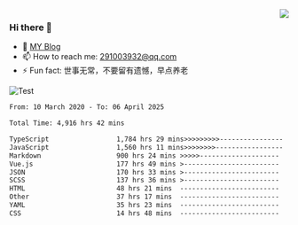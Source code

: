 <img align='right' src='https://github-readme-stats.vercel.app/api?username=niaogege&show_icons=true&theme=radical'/>

### Hi there 👋

- 🌱 [MY Blog](https://bythewayer.com/)
- 📫 How to reach me: 291003932@qq.com
- ⚡ Fun fact:  世事无常，不要留有遗憾，早点养老

![Test](https://github-readme-stats.vercel.app/api/top-langs/?username=niaogege&layout=compact)

<!--START_SECTION:waka-->

```txt
From: 10 March 2020 - To: 06 April 2025

Total Time: 4,916 hrs 42 mins

TypeScript                 1,784 hrs 29 mins>>>>>>>>>----------------   36.29 %
JavaScript                 1,560 hrs 11 mins>>>>>>>>-----------------   31.73 %
Markdown                   900 hrs 24 mins >>>>>--------------------   18.31 %
Vue.js                     177 hrs 49 mins >------------------------   03.62 %
JSON                       170 hrs 33 mins >------------------------   03.47 %
SCSS                       137 hrs 36 mins >------------------------   02.80 %
HTML                       48 hrs 21 mins  -------------------------   00.98 %
Other                      37 hrs 17 mins  -------------------------   00.76 %
YAML                       35 hrs 23 mins  -------------------------   00.72 %
CSS                        14 hrs 48 mins  -------------------------   00.30 %
```

<!--END_SECTION:waka-->
